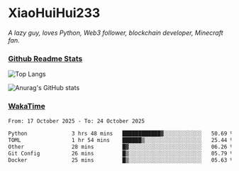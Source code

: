 # XiaoHuiHui233

*A lazy guy, loves Python, Web3 follower, blockchain developer, Minecraft fan.*

### [Github Readme Stats](https://github.com/anuraghazra/github-readme-stats)

![Top Langs](https://github-readme-stats.vercel.app/api/top-langs/?username=XiaoHuiHui233&layout=compact&theme=github_dark)

![Anurag's GitHub stats](https://github-readme-stats.vercel.app/api?username=XiaoHuiHui233&show_icons=true&theme=github_dark)

### [WakaTime](https://wakatime.com)

<!--START_SECTION:waka-->

```txt
From: 17 October 2025 - To: 24 October 2025

Python              3 hrs 48 mins   ████████████▓░░░░░░░░░░░░   50.69 %
TOML                1 hr 54 mins    ██████▒░░░░░░░░░░░░░░░░░░   25.44 %
Other               28 mins         █▓░░░░░░░░░░░░░░░░░░░░░░░   06.26 %
Git Config          26 mins         █▒░░░░░░░░░░░░░░░░░░░░░░░   05.79 %
Docker              25 mins         █▒░░░░░░░░░░░░░░░░░░░░░░░   05.63 %
```

<!--END_SECTION:waka-->
